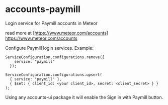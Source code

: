 # accounts-paymill

Login service for Paymill accounts in Meteor

read more at [https://www.meteor.com/accounts] https://www.meteor.com/accounts


Configure Paymill login services. Example:
```
ServiceConfiguration.configurations.remove({
    service: "paymill"
  });
  
ServiceConfiguration.configurations.upsert(
  { service: "paymill" },
  { $set: { client_id: <your client_id>, secret: <client_secret> } }
);

```

Using any accounts-ui package it will enable the Sign in with Paymill button.